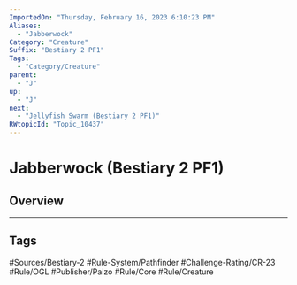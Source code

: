 ```yaml
---
ImportedOn: "Thursday, February 16, 2023 6:10:23 PM"
Aliases:
  - "Jabberwock"
Category: "Creature"
Suffix: "Bestiary 2 PF1"
Tags:
  - "Category/Creature"
parent:
  - "J"
up:
  - "J"
next:
  - "Jellyfish Swarm (Bestiary 2 PF1)"
RWtopicId: "Topic_10437"
---
```

# Jabberwock (Bestiary 2 PF1)
## Overview

---
## Tags
#Sources/Bestiary-2 #Rule-System/Pathfinder #Challenge-Rating/CR-23 #Rule/OGL #Publisher/Paizo #Rule/Core #Rule/Creature

